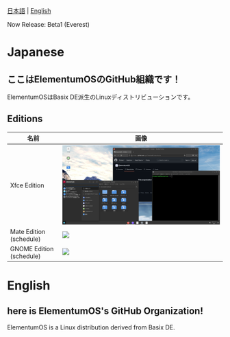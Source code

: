 [日本語](#japanese) | [English](#english)

Now Release: Beta1 (Everest)
<!-- Next: 1.0 (Fuji) -->

# Japanese
## ここはElementumOSのGitHub組織です！
ElementumOSはBasix DE派生のLinuxディストリビューションです。
## Editions
| 名前                     | 画像 | 
| ------------------------ | ---- | 
| Xfce Edition             |   ![](assets/xfce.png)   | 
| Mate Edition (schedule)  |   ![](assets/mate.png)   | 
| GNOME Edition (schedule) |   ![](assets/gnome.png)   | 

# English
## here is ElementumOS's GitHub Organization!
ElementumOS is a Linux distribution derived from Basix DE.
